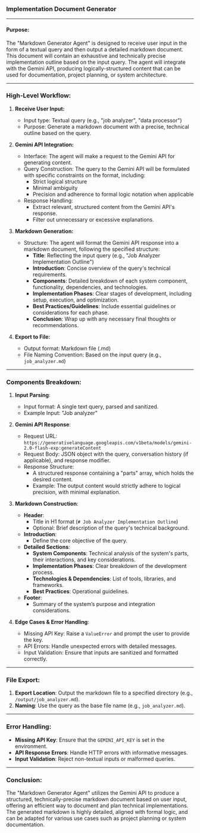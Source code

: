 ### Implementation Document Generator

---

#### Purpose:
The "Markdown Generator Agent" is designed to receive user input in the form of a textual query and then output a detailed markdown document. This document will contain an exhaustive and technically precise implementation outline based on the input query. The agent will integrate with the Gemini API, producing logically-structured content that can be used for documentation, project planning, or system architecture.

---

### High-Level Workflow:

1. **Receive User Input:**
   - Input type: Textual query (e.g., "job analyzer", "data processor")
   - Purpose: Generate a markdown document with a precise, technical outline based on the query.

2. **Gemini API Integration:**
   - Interface: The agent will make a request to the Gemini API for generating content.
   - Query Construction: The query to the Gemini API will be formulated with specific constraints on the format, including:
     - Strict logical structure
     - Minimal ambiguity
     - Precision and adherence to formal logic notation when applicable
   - Response Handling: 
     - Extract relevant, structured content from the Gemini API's response.
     - Filter out unnecessary or excessive explanations.

3. **Markdown Generation:**
   - Structure: The agent will format the Gemini API response into a markdown document, following the specified structure:
     - **Title**: Reflecting the input query (e.g., "Job Analyzer Implementation Outline")
     - **Introduction**: Concise overview of the query's technical requirements.
     - **Components**: Detailed breakdown of each system component, functionality, dependencies, and technologies.
     - **Implementation Phases**: Clear stages of development, including setup, execution, and optimization.
     - **Best Practices/Guidelines**: Include essential guidelines or considerations for each phase.
     - **Conclusion**: Wrap up with any necessary final thoughts or recommendations.

4. **Export to File:**
   - Output format: Markdown file (.md)
   - File Naming Convention: Based on the input query (e.g., `job_analyzer.md`)

---

### Components Breakdown:

1. **Input Parsing**:
   - Input format: A single text query, parsed and sanitized.
   - Example Input: "Job analyzer"

2. **Gemini API Response**:
   - Request URL: `https://generativelanguage.googleapis.com/v1beta/models/gemini-2.0-flash-exp:generateContent`
   - Request Body: JSON object with the query, conversation history (if applicable), and response modifier.
   - Response Structure:
     - A structured response containing a "parts" array, which holds the desired content.
     - Example: The output content would strictly adhere to logical precision, with minimal explanation.

3. **Markdown Construction**:
   - **Header**:  
     - Title in H1 format (`# Job Analyzer Implementation Outline`)
     - Optional: Brief description of the query's technical background.
   - **Introduction**:  
     - Define the core objective of the query.
   - **Detailed Sections**:
     - **System Components**: Technical analysis of the system's parts, their interactions, and key considerations.
     - **Implementation Phases**: Clear breakdown of the development process.
     - **Technologies & Dependencies**: List of tools, libraries, and frameworks.
     - **Best Practices**: Operational guidelines.
   - **Footer**:  
     - Summary of the system’s purpose and integration considerations.

4. **Edge Cases & Error Handling**:
   - Missing API Key: Raise a `ValueError` and prompt the user to provide the key.
   - API Errors: Handle unexpected errors with detailed messages.
   - Input Validation: Ensure that inputs are sanitized and formatted correctly.

---

### File Export:

1. **Export Location**: Output the markdown file to a specified directory (e.g., `/output/job_analyzer.md`).
2. **Naming**: Use the query as the base file name (e.g., `job_analyzer.md`).

--- 

### Error Handling:
- **Missing API Key**: Ensure that the `GEMINI_API_KEY` is set in the environment.
- **API Response Errors**: Handle HTTP errors with informative messages.
- **Input Validation**: Reject non-textual inputs or malformed queries.

---

### Conclusion:

The "Markdown Generator Agent" utilizes the Gemini API to produce a structured, technically-precise markdown document based on user input, offering an efficient way to document and plan technical implementations. The generated markdown is highly detailed, aligned with formal logic, and can be adapted for various use cases such as project planning or system documentation.
